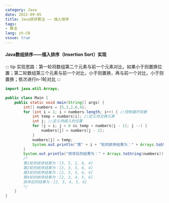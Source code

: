 ```yaml
---
category: Java
date: 2022-09-05
title: Java排序算法 —— 插入排序
tags:
- 算法
lang: zh-CN
vssue: true
---
```

#### Java数组排序——插入排序（Insertion Sort）实现
::: tip
实现思路：第一轮将数组第二个元素与前一个元素对比，如果小于则置换位置；第二轮数组第三个元素与前一个对比，小于则置换，再与前一个对比，小于则置换；依次进行n-1轮对比
:::
```java
import java.util.Arrays;

public class Main {
    public static void main(String[] args) {
        int[] numbers = {5,3,2,6,4};
        for (int i = 1; i < numbers.length; i++) { //控制循环轮数
            int temp = numbers[i]; //定义待交换元素
            int j; //定义待插入的位置
            for (j = i; j > 0 && temp < numbers[j - 1]; j --) {
                numbers[j] = numbers[j - 1];
            }
            numbers[j] = temp;
            System.out.println("第" + i + "轮的排序结果为：" + Arrays.toString(numbers));
        }
        System.out.println("排序后的结果为：" + Arrays.toString(numbers));
        /*
        第1轮的排序结果为：[3, 5, 2, 6, 4]
        第2轮的排序结果为：[2, 3, 5, 6, 4]
        第3轮的排序结果为：[2, 3, 5, 6, 4]
        第4轮的排序结果为：[2, 3, 4, 5, 6]
        排序后的结果为：[2, 3, 4, 5, 6]
        */
    }
}


```
